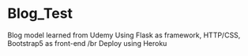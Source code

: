 # Blog_Test
Blog model learned from Udemy
Using Flask as framework, HTTP/CSS, Bootstrap5 as front-end /br
Deploy using Heroku
